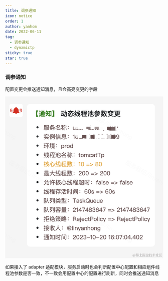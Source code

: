 ```yaml
---
title: 调参通知
icon: notice
order: 1
author: yanhom
date: 2022-06-11
tag:
  - 调参通知
  - dynamictp
sticky: true
star: true
---
```


### 调参通知

配置变更会推送通知消息，且会高亮变更的字段

<img src="/images/dynamictp/notice.jpg">

如果接入了 adapter 适配模块，服务启动时也会判断配置中心配置和相应组件线程池参数是否一致，不一致会用配置中心的配置进行刷新，同时会推送通知消息

